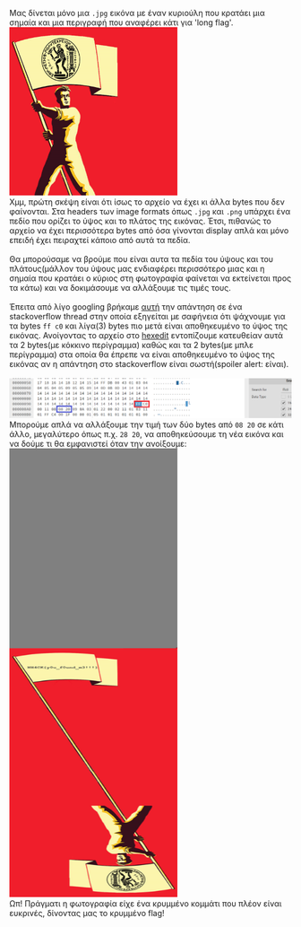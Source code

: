 Μας δίνεται μόνο μια `.jpg` εικόνα με έναν κυριούλη που κρατάει μια σημαία και μια περιγραφή που αναφέρει κάτι για 'long flag'.
\
<img src="https://github.com/Babafaba/NTUA_H4CK_crypto_challs/blob/main/writeups_for_challs_by_other_authors/flag%20bearer/flag_bearer.jpg" alt="image" width="300" height="300">
\
Χμμ, πρώτη σκέψη είναι ότι ίσως το αρχείο να έχει κι άλλα bytes που δεν φαίνονται. Στα headers των image formats όπως `.jpg` και `.png` υπάρχει ένα πεδίο που ορίζει το ύψος και το πλάτος της εικόνας. Έτσι, πιθανώς το αρχείο να έχει περισσότερα bytes από όσα γίνονται display απλά και μόνο επειδή έχει πειραχτεί κάποιο από αυτά τα πεδία.\
\
Θα μπορούσαμε να βρούμε που είναι αυτα τα πεδία του ύψους και του πλάτους(μάλλον του ύψους μας ενδιαφέρει περισσότερο μιας και η σημαία που κρατάει ο κύριος στη φωτογραφία φαίνεται να εκτείνεται προς τα κάτω) και να δοκιμάσουμε να αλλάξουμε τις τιμές τους.\
\
Έπειτα από λίγο googling βρήκαμε [αυτή](https://stackoverflow.com/a/24285517) την απάντηση σε ένα stackoverflow thread στην οποία εξηγείται με σαφήνεια ότι ψάχνουμε για τα bytes `ff c0` και λίγα(3) bytes πιο μετά είναι αποθηκευμένο το ύψος της εικόνας. Ανοίγοντας το αρχείο στο [hexedit](https://hexed.it/) εντοπίζουμε κατευθείαν αυτά τα 2 bytes(με κόκκινο περίγραμμα) καθώς και τα 2 bytes(με μπλε περίγραμμα) στα οποία θα έπρεπε να είναι αποθηκευμένο το ύψος της εικόνας αν η απάντηση στο stackoverflow είναι σωστή(spoiler alert: είναι).\
\
![](https://github.com/Babafaba/NTUA_H4CK_crypto_challs/blob/main/writeups_for_challs_by_other_authors/flag%20bearer/flag_bearer_hexedit.png)
Μπορούμε απλά να αλλάξουμε την τιμή των δύο bytes από `08 20` σε κάτι άλλο, μεγαλύτερο όπως π.χ. `28 20`, να αποθηκεύσουμε τη νέα εικόνα και να δούμε τι θα εμφανιστεί όταν την ανοίξουμε:
\
<img src="https://github.com/Babafaba/NTUA_H4CK_crypto_challs/blob/main/writeups_for_challs_by_other_authors/flag%20bearer/long_flag_bearer.jpg" alt="image" width="300" height="800">
\
Ωπ! Πράγματι η φωτογραφία είχε ένα κρυμμένο κομμάτι που πλέον είναι ευκρινές, δίνοντας μας το κρυμμένο flag!
